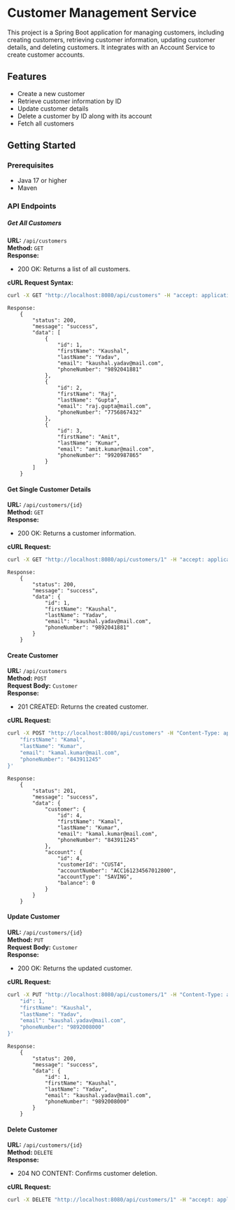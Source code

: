 # Customer Management Service

This project is a Spring Boot application for managing customers, including creating customers, retrieving customer information, updating customer details, and deleting customers. It integrates with an Account Service to create customer accounts.

## Features

- Create a new customer
- Retrieve customer information by ID
- Update customer details
- Delete a customer by ID along with its account
- Fetch all customers

## Getting Started

### Prerequisites

- Java 17 or higher
- Maven

### API Endpoints

##### Get All Customers

**URL:** `/api/customers`  
**Method:** `GET`  
**Response:**
- 200 OK: Returns a list of all customers.

**cURL Request Syntax:**
```sh
curl -X GET "http://localhost:8080/api/customers" -H "accept: application/json"
```
```
Response:
    {
        "status": 200,
        "message": "success",
        "data": [
            {
                "id": 1,
                "firstName": "Kaushal",
                "lastName": "Yadav",
                "email": "kaushal.yadav@mail.com",
                "phoneNumber": "9892041881"
            },
            {
                "id": 2,
                "firstName": "Raj",
                "lastName": "Gupta",
                "email": "raj.gupta@mail.com",
                "phoneNumber": "7756867432"
            },
            {
                "id": 3,
                "firstName": "Amit",
                "lastName": "Kumar",
                "email": "amit.kumar@mail.com",
                "phoneNumber": "9920987865"
            }
        ]
    }
```

#### Get Single Customer Details

**URL:** `/api/customers/{id}`  
**Method:** `GET`   
**Response:**
- 200 OK: Returns a customer information.

**cURL Request:**
```sh
curl -X GET "http://localhost:8080/api/customers/1" -H "accept: application/json"
```
```
Response:
    {
        "status": 200,
        "message": "success",
        "data": {
            "id": 1,
            "firstName": "Kaushal",
            "lastName": "Yadav",
            "email": "kaushal.yadav@mail.com",
            "phoneNumber": "9892041881"
        }
    }
```

#### Create Customer

**URL:** `/api/customers`  
**Method:** `POST`  
**Request Body:** `Customer`  
**Response:**
- 201 CREATED: Returns the created customer.

**cURL Request:**
```sh
curl -X POST "http://localhost:8080/api/customers" -H "Content-Type: application/json" -d '{
    "firstName": "Kamal",
    "lastName": "Kumar",
    "email": "kamal.kumar@mail.com",
    "phoneNumber": "843911245"
}'
```
```
Response:
    {
        "status": 201,
        "message": "success",
        "data": {
            "customer": {
                "id": 4,
                "firstName": "Kamal",
                "lastName": "Kumar",
                "email": "kamal.kumar@mail.com",
                "phoneNumber": "843911245"
            },
            "account": {
                "id": 4,
                "customerId": "CUST4",
                "accountNumber": "ACC161234567012800",
                "accountType": "SAVING",
                "balance": 0
            }
        }
    }
```

#### Update Customer

**URL:** `/api/customers/{id}`  
**Method:** `PUT`  
**Request Body:** `Customer`  
**Response:**
- 200 OK: Returns the updated customer.

**cURL Request:**
```sh
curl -X PUT "http://localhost:8080/api/customers/1" -H "Content-Type: application/json" -d '{
    "id": 1,
    "firstName": "Kaushal",
    "lastName": "Yadav",
    "email": "kaushal.yadav@mail.com",
    "phoneNumber": "9892008000"
}'
```
```
Response:
    {
        "status": 200,
        "message": "success",
        "data": {
            "id": 1,
            "firstName": "Kaushal",
            "lastName": "Yadav",
            "email": "kaushal.yadav@mail.com",
            "phoneNumber": "9892008000"
        }
    }
```


#### Delete Customer

**URL:** `/api/customers/{id}`  
**Method:** `DELETE`   
**Response:**
- 204 NO CONTENT: Confirms customer deletion.

**cURL Request:**
```sh
curl -X DELETE "http://localhost:8080/api/customers/1" -H "accept: application/json"
```
